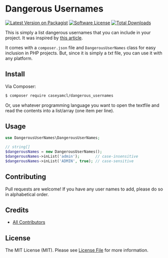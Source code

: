# Dangerous Usernames

[![Latest Version on Packagist][ico-version]][link-packagist]
[![Software License][ico-license]](LICENSE.md)
[![Total Downloads][ico-downloads]][link-downloads]

This is simply a list dangerous usernames that you can include in your project.   It was inspired by [this article](https://www.b-list.org/weblog/2018/feb/11/usernames/).

It comes with a `composer.json` file and `DangerousUserNames` class for easy inclusion in PHP projects. 
But, since it is simply a _txt_ file, you can use it with any platform.

## Install

Via Composer:

``` bash
$ composer require caseyamcl/dangerous_usernames
```

Or, use whatever programming language you want to open the textfile and read the contents into a list/array (one item per line).

## Usage

``` php
use DangerousUserNames\DangerousUserNames;

// string[]
$dangerousNames = new DangerousUserNames();
$dangerousNames->inList('admin');       // case-insensitive
$dangerousNames->inList('ADMIN', true); // case-sensitive
```

## Contributing

Pull requests are welcome!  If you have any user names to add, please do so in alphabetical order.

## Credits

- [All Contributors][link-contributors]

## License

The MIT License (MIT). Please see [License File](LICENSE.md) for more information.

[ico-version]: https://img.shields.io/packagist/v/caseyamcl/dangerous_usernames.svg?style=flat-square
[ico-license]: https://img.shields.io/badge/license-MIT-brightgreen.svg?style=flat-square
[ico-downloads]: https://img.shields.io/packagist/dt/caseyamcl/dangerous_usernames.svg?style=flat-square

[link-packagist]: https://packagist.org/packages/caseyamcl/dangerous_usernames
[link-downloads]: https://packagist.org/packages/caseyamcl/dangerous_usernames
[link-author]: https://github.com/caseyamcl
[link-contributors]: ../../contributors
